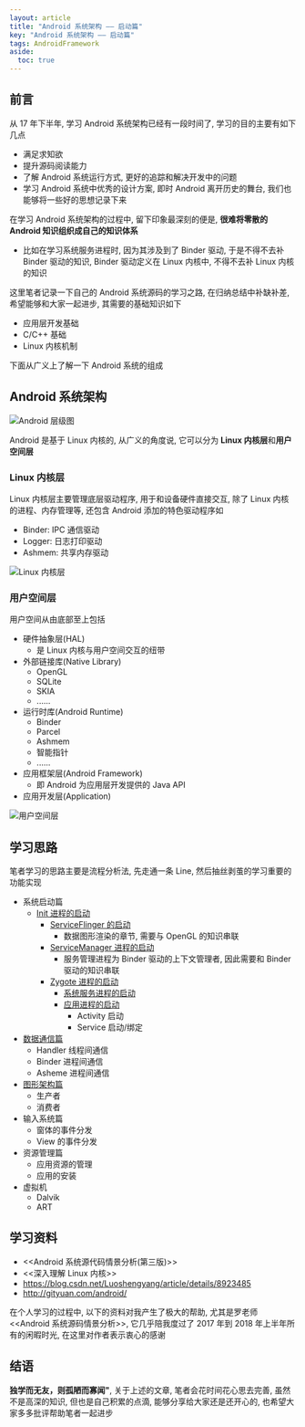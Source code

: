 ```yaml
---
layout: article
title: "Android 系统架构 —— 启动篇"
key: "Android 系统架构 —— 启动篇" 
tags: AndroidFramework
aside:
  toc: true
---
```


## 前言
从 17 年下半年, 学习 Android 系统架构已经有一段时间了, 学习的目的主要有如下几点
- 满足求知欲
- 提升源码阅读能力
- 了解 Android 系统运行方式, 更好的追踪和解决开发中的问题
- 学习 Android 系统中优秀的设计方案, 即时 Android 离开历史的舞台, 我们也能够将一些好的思想记录下来

在学习 Android 系统架构的过程中, 留下印象最深刻的便是, **很难将零散的 Android 知识组织成自己的知识体系**
- 比如在学习系统服务进程时, 因为其涉及到了 Binder 驱动, 于是不得不去补 Binder 驱动的知识, Binder 驱动定义在 Linux 内核中, 不得不去补 Linux 内核的知识

这里笔者记录一下自己的 Android 系统源码的学习之路, 在归纳总结中补缺补差, 希望能够和大家一起进步, 其需要的基础知识如下
- 应用层开发基础
- C/C++ 基础
- Linux 内核机制

<!--more-->

下面从广义上了解一下 Android 系统的组成

## Android 系统架构
![Android 层级图](https://i.loli.net/2019/10/19/BuXSCfDb3hsMd65.png)

Android 是基于 Linux 内核的, 从广义的角度说, 它可以分为 **Linux 内核层**和**用户空间层**

### Linux 内核层
Linux 内核层主要管理底层驱动程序, 用于和设备硬件直接交互, 除了 Linux 内核的进程、内存管理等, 还包含 Android 添加的特色驱动程序如
- Binder: IPC 通信驱动
- Logger: 日志打印驱动
- Ashmem: 共享内存驱动

![Linux 内核层](https://i.loli.net/2019/10/19/9vVfYIx8bu7g5Xo.jpg)

### 用户空间层
用户空间从由底部至上包括
- 硬件抽象层(HAL)
  - 是 Linux 内核与用户空间交互的纽带
- 外部链接库(Native Library)
  - OpenGL
  - SQLite
  - SKIA
  - ......
- 运行时库(Android Runtime)
  - Binder
  - Parcel
  - Ashmem
  - 智能指针
  - ......
- 应用框架层(Android Framework)
  - 即 Android 为应用层开发提供的 Java API
- 应用开发层(Application)

![用户空间层](https://i.loli.net/2019/10/19/bDvXL4MBZwTnzHC.jpg)

## 学习思路
笔者学习的思路主要是流程分析法, 先走通一条 Line, 然后抽丝剥茧的学习重要的功能实现
- 系统启动篇
  - [Init 进程的启动](https://sharrychoo.github.io/blog/2018/05/30/android-source-systemstart-init-start.html)
    - [ServiceFlinger 的启动](https://sharrychoo.github.io/blog/2019/10/11/android-source-graphic-consumer1.html)
       - 数据图形渲染的章节, 需要与 OpenGL 的知识串联
    - [ServiceManager 进程的启动](https://sharrychoo.github.io/blog/2018/07/15/android-source-dc-binder5.html)
       - 服务管理进程为 Binder 驱动的上下文管理者, 因此需要和 Binder 驱动的知识串联
    - [Zygote 进程的启动](https://sharrychoo.github.io/blog/2018/06/03/android-source-systemstart-zygote-start.html)
      - [系统服务进程的启动](https://sharrychoo.github.io/blog/2018/06/04/android-source-systemstart-systemserver-start.html)
      - [应用进程的启动](https://sharrychoo.github.io/blog/2018/06/05/android-source-systemstart-appthread-start.html)
          - Activity 启动
          - Service 启动/绑定
- [数据通信篇](https://sharrychoo.github.io/blog/2018/06/11/android-source-dc-overview.html)
  - Handler 线程间通信
  - Binder 进程间通信
  - Asheme 进程间通信
- [图形架构篇](https://sharrychoo.github.io/blog/2018/08/10/android-source-graphic-overview.html)
  - 生产者
  - 消费者
- 输入系统篇
  - 窗体的事件分发
  - View 的事件分发
- 资源管理篇
  - 应用资源的管理
  - 应用的安装
- 虚拟机
  - Dalvik
  - ART

## 学习资料
- <<Android 系统源代码情景分析(第三版)>>
- <<深入理解 Linux 内核>>
- https://blog.csdn.net/Luoshengyang/article/details/8923485
- http://gityuan.com/android/

在个人学习的过程中, 以下的资料对我产生了极大的帮助, 尤其是罗老师<<Android 系统源码情景分析>>, 它几乎陪我度过了 2017 年到 2018 年上半年所有的闲暇时光, 在这里对作者表示衷心的感谢

## 结语
**独学而无友，则孤陋而寡闻"**, 关于上述的文章, 笔者会花时间花心思去完善, 虽然不是高深的知识, 但也是自己积累的点滴, 能够分享给大家还是还开心的, 也希望大家多多批评帮助笔者一起进步